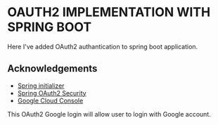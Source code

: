 
# OAUTH2 IMPLEMENTATION WITH SPRING BOOT

Here I've added OAuth2 authantication to spring boot application. 


## Acknowledgements

 - [Spring initializer](https://start.spring.io/)
 - [Spring OAuth2 Security](https://docs.spring.io/spring-security/reference/servlet/oauth2/login/core.html)
 - [Google Cloud Console](https://console.cloud.google.com/apis/credentials)

This OAuth2 Google login will allow user to login with Google account. 
